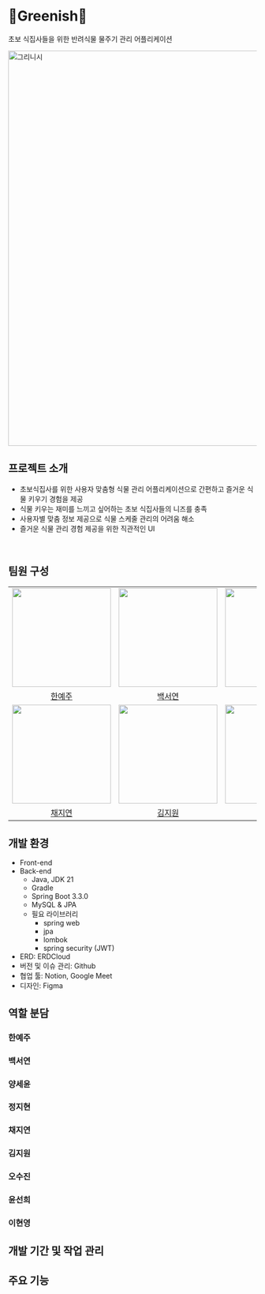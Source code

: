 # 🌱Greenish🌱
초보 식집사들을 위한 반려식물 물주기 관리 어플리케이션

<img width="800" alt="그리니시" src="https://github.com/user-attachments/assets/724b0c35-517f-448d-9ffb-84edf365fa03">

## 프로젝트 소개
- 초보식집사를 위한 사용자 맞춤형 식물 관리 어플리케이션으로 간편하고 즐거운 식물 키우기 경험을 제공</b>
- 식물 키우는 재미를 느끼고 싶어하는 초보 식집사들의 니즈를 충족
- 사용자별 맞춤 정보 제공으로 식물 스케줄 관리의 어려움 해소
- 즐거운 식물 관리 경험 제공을 위한 직관적인 UI

<br>

## 팀원 구성
<table>
  <tr align = "center">
    <td><a href="https://github.com/judysook"><img src="https://avatars.githubusercontent.com/u/78345761?v=4" width=200></a></td>
    <td><a href="https://github.com/seoyeonsw"><img src="https://avatars.githubusercontent.com/u/166610834?v=4" width=200></a></td>
    <td><a href="https://github.com/trieeun"><img src="https://avatars.githubusercontent.com/u/124482354?v=4" width=200></a></td>
    <td><a href="https://github.com/stophyunn"><img src="https://avatars.githubusercontent.com/u/166075024?v=4" width=200></a></td>
  </tr>
  <tr align = "center">
    <td><a href = "https://github.com/judysook">한예주</a></td>
    <td><a href = "https://github.com/seoyeonsw">백서연</a></td>
    <td><a href = "https://github.com/trieeun">양세윤</a></td>
    <td><a href = "https://github.com/stophyunn">정지현</a></td>
  </tr>
  <tr align = "center">
    <td><a href="https://github.com/Chaejy"><img src="https://avatars.githubusercontent.com/u/144954836?v=4" width=200></a></td>
    <td><a href="https://github.com/jiwonniddaaa"><img src="https://avatars.githubusercontent.com/u/120795436?v=4" width=200></a></td>
    <td><a href="https://github.com/osjkate"><img src="https://avatars.githubusercontent.com/u/98140863?v=4" width=200></a></td>
    <td><a href="https://github.com/qlcskcode"><img src="https://avatars.githubusercontent.com/u/102455499?v=4" width=200></a></td>
  </tr>
  <tr align = "center">
    <td><a href = "https://github.com/Chaejy">채지연</a></td>
    <td><a href = "https://github.com/jiwonniddaaa">김지원</a></td>
    <td><a href = "https://github.com/osjkate">오수진</a></td>
    <td><a href = "https://github.com/trieeun">윤선희</a></td>
  </tr>
</table>

## 개발 환경
- Front-end
- Back-end
  - Java, JDK 21
  - Gradle
  - Spring Boot 3.3.0
  - MySQL & JPA
  - 필요 라이브러리
    - spring web
    - jpa
    - lombok
    - spring security (JWT)
- ERD: <a link="https://www.erdcloud.com/d/2DCFiWKriNxcHRdBt">ERDCloud</a>
- 버전 및 이슈 관리: <a link="https://github.com/Greenish-Solux">Github</a>
- 협업 툴: <a link="https://www.notion.so/API-5974d983a3ea45c8943fe553e2d1e7bc?pvs=4">Notion</a>, Google Meet
- 디자인: <a link="https://www.figma.com/design/4EVEZRT8nuY6E4QenQ9WRN/2024-1-%EC%86%94%EB%A3%A9%EC%8A%A4-%EC%95%B1%ED%8C%8C%EB%AF%BC-_-%EC%95%B1-%EB%94%94%EC%9E%90%EC%9D%B8?node-id=0-1&node-type=canvas&t=jH9JybOoiQ3FSZC7-0">Figma</a>

## 역할 분담
### 한예주
### 백서연
### 양세윤
### 정지현
### 채지연
### 김지원
### 오수진
### 윤선희
### 이현영

## 개발 기간 및 작업 관리

## 주요 기능
